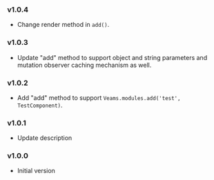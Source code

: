 ### v1.0.4
- Change render method in `add()`.

### v1.0.3
- Update "add" method to support object and string parameters and mutation observer caching mechanism as well.

### v1.0.2
- Add "add" method to support `Veams.modules.add('test', TestComponent)`.

### v1.0.1
- Update description

### v1.0.0
- Initial version